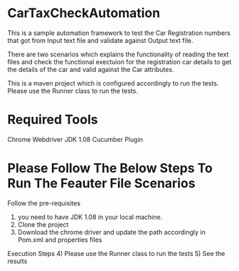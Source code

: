# CarTaxCheckAutomation

This is a sample automation framework to test the Car Registration numbers that got from Input text file and validate against Output text file.

There are two scenarios which explains the functionality of reading the text files and check the functional exectuion for the registration car details to get the details of the car and valid against the Car attributes.

This is a maven project which is configured accordingly to run the tests. Please use the Runner class to run the tests. 

# Required Tools
Chrome Webdriver
JDK 1.08
Cucumber Plugin

# Please Follow The Below Steps To Run The Feauter File Scenarios

Follow the pre-requisites
1) you need to have JDK 1.08 in your local machine.
2) Clone the project
3) Download the chrome driver and update the path accordingly in Pom.xml and properties files

Execution Steps
4) Please use the Runner class to run the tests
5) See the results
